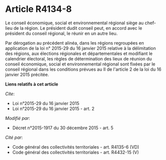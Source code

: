 # Article R4134-8

Le    conseil économique, social et environnemental régional siège au chef-lieu de la région. Le président dudit conseil
peut, en accord avec le président du conseil régional, le réunir en un autre lieu.

Par dérogation au précédent alinéa, dans les régions regroupées en application de la loi n° 2015-29 du 16 janvier 2015
relative à la délimitation des régions, aux élections régionales et départementales et modifiant le calendrier électoral, les
règles de détermination des lieux de réunion du conseil économique, social et environnemental régional sont fixées par le
conseil régional dans les conditions prévues au II de l'article 2 de la loi du 16 janvier 2015 précitée.

**Liens relatifs à cet article**

_Cite_:

  - Loi n°2015-29 du 16 janvier 2015
  - Loi n°2015-29 du 16 janvier 2015 - art. 2

_Modifié par_:

  - Décret n°2015-1917 du 30 décembre 2015 - art. 5

_Cité par_:

  - Code général des collectivités territoriales - art. R4135-6 (VD)
  - Code général des collectivités territoriales - art. R4432-15 (V)

